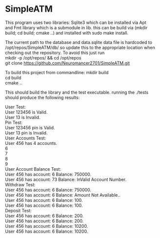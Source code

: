 # SimpleATM

This program uses two libraries: Sqlite3 which can be installed via Apt  
and Fmt library which is a submodule in lib.
this can be build via (mkdir build; cd build; cmake ..) and installed with sudo make install.

The current path to the database and data.sqlite data file is hardcoded to  
/opt/repos/SimpleATM/db/  so update this to the appropriate location when checking out the repository.
To avoid this just run  
mkdir -p /opt/repos/ && cd /opt/repos  
git clone https://github.com/Neuromancer2701/SimpleATM.git  



To build this project from commandline:
mkdir build  
cd build  
cmake ..  

This should build the library and the test executable.
running the ./tests should produce the following results:

User Test:  
User 123456 is Valid.  
User 13 is Invalid.  
Pin Test:  
User 123456 pin is Valid.  
User 13 pin is Invalid.  
User Accounts Test:  
User 456 has 4 accounts.  
6  
7  
8  
9  
User Account Balance Test:  
User 456 has account: 6 Balance: 750000.  
User 456 has account: 73 Balance: InValid Account Number.  
Withdraw Test:  
User 456 has account: 6 Balance: 750000.  
User 456 has account: 6 Balance: Amount Not Available..  
User 456 has account: 6 Balance: 100.  
User 456 has account: 6 Balance: 100.  
Deposit Test:  
User 456 has account: 6 Balance: 200.  
User 456 has account: 6 Balance: 200.  
User 456 has account: 6 Balance: 10200.  
User 456 has account: 6 Balance: 10200.  



  
